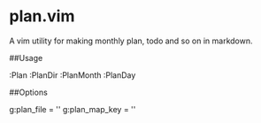 plan.vim
=========

A vim utility for making monthly plan, todo and so on in markdown.


##Usage

:Plan
:PlanDir
:PlanMonth
:PlanDay

##Options

g:plan_file = ''
g:plan_map_key = ''

